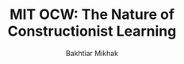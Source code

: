 ---
layout: leaf-node
title: "MIT OCW: The Nature of Constructionist Learning"
title-url: "https://ocw.mit.edu/courses/media-arts-and-sciences/mas-962-the-nature-of-constructionist-learning-spring-2003/"
author: "Bakhtiar Mikhak"
groups: pedagogical-styles
categories: constructionism
topics: online-courses-and-textbooks
summary: >
    From the course description: ""This course examines the philosophical and theoretical
    foundations of constructionism as a paradigm for formulating and evaluating new theories
    for learning and approaches to education. One of the goals of this course is to help new
    learning researchers situate their work within the constructionist framework through
    readings and projects that will focus on the rich interplay between the process of knowledge
    construction and the development and co-evolution of ideas, learners, tools, and contexts.""
cite: >
    Mikhak, B. (2017).  MIT OCW: The Nature of Constructionist Learning. Massachusetts Institute
    of Technology (MIT) Open Course Ware (OCW). Retrieved April 19, 2017
    from: https://ocw.mit.edu/courses/media-arts-and-sciences/mas-962-the-nature-of-constructionist-learning-spring-2003/
pub-date: 2017-04-19
added-date: 2017-04-19
resource-type: external-page
---